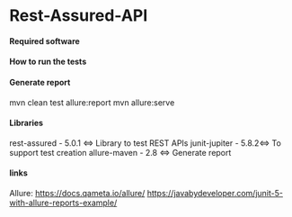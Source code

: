# Rest-Assured-API


#### Required software

#### How to run the tests

#### Generate report
mvn clean test allure:report
mvn allure:serve

#### Libraries
rest-assured - 5.0.1 <=> Library to test REST APIs
junit-jupiter - 5.8.2<=> To support test creation
allure-maven - 2.8 <=> Generate report

#### links
Allure: https://docs.qameta.io/allure/
https://javabydeveloper.com/junit-5-with-allure-reports-example/